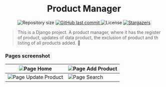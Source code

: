 <h1 align="center">Product Manager</h1>
<p align="center">	
  <img alt="Repository size" src="https://img.shields.io/github/repo-size/igorsilva3/product_manager?color=774DD6">
  <a href="https://github.com/igorsilva3/product_manager/commits/master">
    <img alt="GitHub last commit" src="https://img.shields.io/github/last-commit/igorsilva3/product_manager?color=774DD6">
  </a> 
  <img alt="License" src="https://img.shields.io/badge/license-MIT-8257E5">
  <a href="https://github.com/igorsilva3/product_manager/stargazers">
    <img alt="Stargazers" src="https://img.shields.io/github/stars/igorsilva3/product_manager?color=8257E5&logo=github">
  </a>
</p>

> This is a Django project. A product manager, where it has the register of product, updates of data product, the exclusion of product and th listing of all products added. :stars:

### Pages screenshot

| ![Page Home](https://i.imgur.com/6MKi77x.jpg)           | ![Page Add Product](https://i.imgur.com/FdLVD8M.jpg) | 
|---------------------------------------------------------|------------------------------------------------------|
| ![Page Update Product](https://i.imgur.com/XtTbDAE.jpg) | ![Page Search](https://i.imgur.com/BN2mVCp.jpg)      | 


